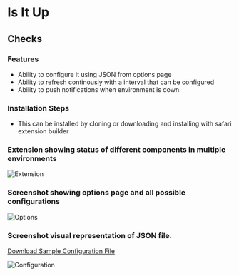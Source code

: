 # Is It Up
## Checks 

### Features

* Ability to configure it using JSON from options page
* Ability to refresh continously with a interval that can be configured
* Ability to push notifications when environment is down.

### Installation Steps
* This can be installed by cloning or downloading and installing with safari extension builder

### Extension showing status of different components in multiple environments

![Extension](https://github.com/NaveenGurram/IsItUp/blob/master/screenshots/Extension.png "Extension")

### Screenshot showing options page and all possible configurations

![Options](https://github.com/NaveenGurram/IsItUp/blob/master/screenshots/Options.png "Options Page")

### Screenshot visual representation of JSON file.
[Download Sample Configuration File](./conf/defaultConf.json)

![Configuration](https://github.com/NaveenGurram/IsItUp/blob/master/screenshots/ConfigurationJson.png?raw=true "Configuration Json Visual Representation")

